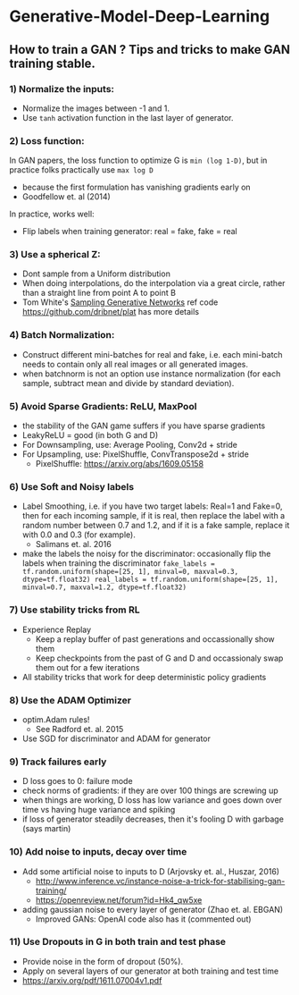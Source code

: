 # Generative-Model-Deep-Learning

## How to train a GAN ? Tips and tricks to make GAN training stable.

### 1) Normalize the inputs:

- Normalize the images between -1 and 1.
- Use `tanh` activation function in the last layer of generator.

### 2) Loss function:

In GAN papers, the loss function to optimize G is `min (log 1-D)`, but in practice folks practically use `max log D`

- because the first formulation has vanishing gradients early on
- Goodfellow et. al (2014)

In practice, works well:

- Flip labels when training generator: real = fake, fake = real

### 3) Use a spherical Z:

- Dont sample from a Uniform distribution
- When doing interpolations, do the interpolation via a great circle, rather than a straight line from point A to point B
- Tom White's [Sampling Generative Networks](https://arxiv.org/abs/1609.04468) ref code https://github.com/dribnet/plat has more details

### 4) Batch Normalization:

- Construct different mini-batches for real and fake, i.e. each mini-batch needs to contain only all real images or all generated images.
- when batchnorm is not an option use instance normalization (for each sample, subtract mean and divide by standard deviation).

### 5) Avoid Sparse Gradients: ReLU, MaxPool

- the stability of the GAN game suffers if you have sparse gradients
- LeakyReLU = good (in both G and D)
- For Downsampling, use: Average Pooling, Conv2d + stride
- For Upsampling, use: PixelShuffle, ConvTranspose2d + stride
  - PixelShuffle: https://arxiv.org/abs/1609.05158

### 6) Use Soft and Noisy labels

- Label Smoothing, i.e. if you have two target labels: Real=1 and Fake=0, then for each incoming sample, if it is real, then replace the label with a random number between 0.7 and 1.2, and if it is a fake sample, replace it with 0.0 and 0.3 (for example).
  - Salimans et. al. 2016
- make the labels the noisy for the discriminator: occasionally flip the labels when training the discriminator
`fake_labels = tf.random.uniform(shape=[25, 1], minval=0, maxval=0.3, dtype=tf.float32)
 real_labels = tf.random.uniform(shape=[25, 1], minval=0.7, maxval=1.2, dtype=tf.float32)
`

### 7) Use stability tricks from RL

- Experience Replay
  - Keep a replay buffer of past generations and occassionally show them
  - Keep checkpoints from the past of G and D and occassionaly swap them out for a few iterations
- All stability tricks that work for deep deterministic policy gradients

### 8) Use the ADAM Optimizer

- optim.Adam rules!
  - See Radford et. al. 2015
- Use SGD for discriminator and ADAM for generator

### 9) Track failures early

- D loss goes to 0: failure mode
- check norms of gradients: if they are over 100 things are screwing up
- when things are working, D loss has low variance and goes down over time vs having huge variance and spiking
- if loss of generator steadily decreases, then it's fooling D with garbage (says martin)

### 10) Add noise to inputs, decay over time

- Add some artificial noise to inputs to D (Arjovsky et. al., Huszar, 2016)
  - http://www.inference.vc/instance-noise-a-trick-for-stabilising-gan-training/
  - https://openreview.net/forum?id=Hk4_qw5xe
- adding gaussian noise to every layer of generator (Zhao et. al. EBGAN)
  - Improved GANs: OpenAI code also has it (commented out)

### 11) Use Dropouts in G in both train and test phase

- Provide noise in the form of dropout (50%).
- Apply on several layers of our generator at both training and test time
- https://arxiv.org/pdf/1611.07004v1.pdf
